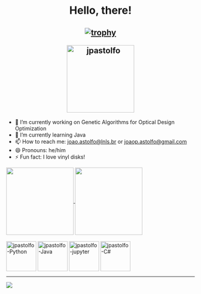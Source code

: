<h1 align="center"> Hello, there! </h1>

<h2 align="center">
  
[![trophy](https://github-profile-trophy.vercel.app/?username=jpastolfo&theme=onedark&row=1&no-frame=true&no-bg=true)](https://github.com/ryo-ma/github-profile-trophy)

<div align="center">
  <img height=180 align="center" src="https://github-readme-streak-stats.herokuapp.com/?user=jpastolfo&theme=dark" alt="jpastolfo" />
</div>
</h2>



- 🔭 I’m currently working on Genetic Algorithms for Optical Design Optimization
- 🌱 I’m currently learning Java
- 📫 How to reach me: joao.astolfo@lnls.br or joaop.astolfo@gmail.com
- 😄 Pronouns: he/him
- ⚡ Fun fact: I love vinyl disks!

<a href="https://github.com/anuraghazra/github-readme-stats">
  <img height=180 align="center" src="https://github-readme-stats.vercel.app/api?username=jpastolfo&theme=dark&show_icons=true" />
</a>
<a href="https://github.com/anuraghazra/convoychat">
  <img height=180 align="center" src="https://github-readme-stats.vercel.app/api/top-langs?username=jpastolfo&theme=dark&layout=compact&langs_count=8&card_width=320" />
</a>

<div style="display: inline_block"><br>
  <img align="center" alt="jpastolfo-Python" height="80" width="80" src="https://cdn.jsdelivr.net/gh/devicons/devicon/icons/python/python-original.svg"/>
  <img align="center" alt="jpastolfo-Java" height="80" width="80" src="https://cdn.jsdelivr.net/gh/devicons/devicon/icons/java/java-original.svg"/>
  <img align="center" alt="jpastolfo-jupyter" height="80" width="80" src="https://cdn.jsdelivr.net/gh/devicons/devicon/icons/jupyter/jupyter-original.svg"/>
  <img align="center" alt="jpastolfo-C#" height="80" width="80" src="https://cdn.jsdelivr.net/gh/devicons/devicon/icons/csharp/csharp-original.svg"/>
</div>
          
____

<div>
  <a href="https://www.linkedin.com/in/joao-astolfo" target="_blank"><img src="https://img.shields.io/badge/LinkedIn-0077B5?style=for-the-badge&logo=linkedin&logoColor=white" target="_blank"></a>
</div>
